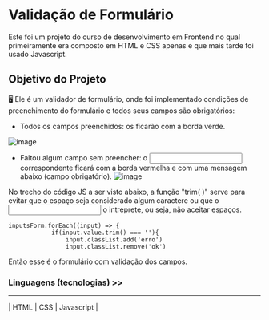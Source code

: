 # Validação de Formulário

Este foi um projeto do curso de desenvolvimento em Frontend no qual primeiramente era composto em HTML e CSS apenas e que mais tarde foi usado Javascript.

## Objetivo do Projeto

🖥 Ele é um validador de formulário, onde foi implementado condições de preenchimento do formulário e todos seus campos são obrigatórios:
- Todos os campos preenchidos: os <inputs> ficarão com a borda verde.

![image](https://github.com/user-attachments/assets/f59639d7-650f-4bee-a9fe-424db5d81a48)


- Faltou algum campo sem preencher: o <input> correspondente ficará com a borda vermelha e com uma mensagem abaixo (campo obrigatório).
![image](https://github.com/user-attachments/assets/fc5ed4cc-9e29-4c08-ae50-407a06048be7)


No trecho do código JS a ser visto abaixo, a função "trim( )" serve para evitar que o espaço seja considerado algum caractere ou que o <input> o intreprete, ou seja, não aceitar espaços.
```
inputsForm.forEach((input) => {
            if(input.value.trim() === ''){
                input.classList.add('erro')
                input.classList.remove('ok')
```

Então esse é o formulário com validação dos campos.

### Linguagens (tecnologias) >>
----------------------------
| HTML | CSS | Javascript |

